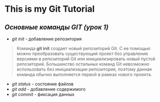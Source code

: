 # This is my Git Tutorial
## *Основные команды **GIT** (урок 1)*

* *git init* - добавление репозитория
>Команда **git init** создает новый репозиторий Git. С ее помощью можно преобразовать существующий проект без управления версиями в репозиторий Git или инициализировать новый пустой репозиторий. Большинство остальных команд Git невозможно использовать без инициализации репозитория, поэтому данная команда обычно выполняется первой в рамках нового проекта.
* *git status* - cостояние файлов
* *git add* - добавление содержимого 
* *git commit* - фиксация данных